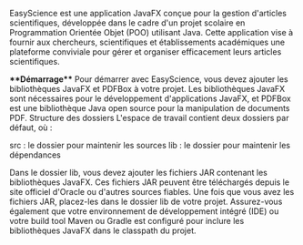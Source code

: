 EasyScience est une application JavaFX conçue pour la gestion d'articles scientifiques, développée dans le cadre d'un projet scolaire en Programmation Orientée Objet (POO) utilisant Java. Cette application vise à fournir aux chercheurs, scientifiques et établissements académiques une plateforme conviviale pour gérer et organiser efficacement leurs articles scientifiques. 

************************\*\*************************Démarrage************************\*\*************************
Pour démarrer avec EasyScience, vous devez ajouter les bibliothèques JavaFX et PDFBox à votre projet. Les bibliothèques JavaFX sont nécessaires pour le développement d'applications JavaFX, et PDFBox est une bibliothèque Java open source pour la manipulation de documents PDF.
Structure des dossiers
L'espace de travail contient deux dossiers par défaut, où :

src : le dossier pour maintenir les sources
lib : le dossier pour maintenir les dépendances

Dans le dossier lib, vous devez ajouter les fichiers JAR contenant les bibliothèques JavaFX. Ces fichiers JAR peuvent être téléchargés depuis le site officiel d'Oracle ou d'autres sources fiables. Une fois que vous avez les fichiers JAR, placez-les dans le dossier lib de votre projet.
Assurez-vous également que votre environnement de développement intégré (IDE) ou votre build tool Maven ou Gradle est configuré pour inclure les bibliothèques JavaFX dans le classpath du projet.

